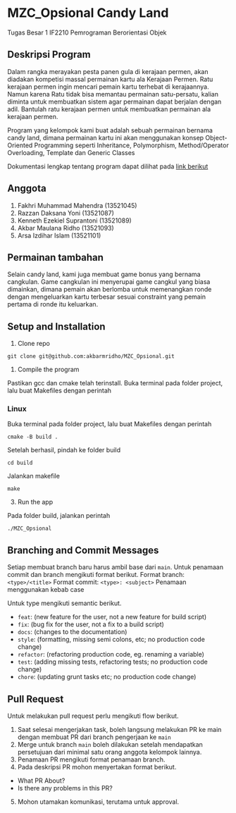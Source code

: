 # MZC_Opsional Candy Land
Tugas Besar 1 IF2210 Pemrograman Berorientasi Objek

## Deskripsi Program

Dalam rangka merayakan pesta panen gula di kerajaan permen, akan diadakan kompetisi massal permainan kartu ala Kerajaan Permen. Ratu kerajaan permen ingin mencari pemain kartu terhebat di kerajaannya. Namun karena Ratu tidak bisa memantau permainan satu-persatu, kalian diminta untuk membuatkan sistem agar permainan dapat berjalan dengan adil. Bantulah ratu kerajaan permen untuk membuatkan permainan ala kerajaan permen.

Program yang kelompok kami buat adalah sebuah permainan bernama candy land, dimana permainan kartu ini akan menggunakan konsep Object-Oriented Programming seperti Inheritance, Polymorphism, Method/Operator Overloading, Template dan Generic Classes

Dokumentasi lengkap tentang program dapat dilihat pada [link berikut](https://docs.google.com/document/d/1tcn1uz0htHW3AcQ1i9r_9jG2EbuHPnaY/edit?usp=sharing&ouid=112978846037300547829&rtpof=true&sd=true)

## Anggota

1. Fakhri Muhammad Mahendra (13521045)
2. Razzan Daksana Yoni (13521087)
3. Kenneth Ezekiel Suprantoni (13521089)
4. Akbar Maulana Ridho (13521093)
5. Arsa Izdihar Islam (13521101)
   
## Permainan tambahan

Selain candy land, kami juga membuat game bonus yang bernama cangkulan. Game cangkulan ini menyerupai game cangkul yang biasa dimainkan, dimana pemain akan berlomba untuk memenangkan ronde dengan mengeluarkan kartu terbesar sesuai constraint yang pemain pertama di ronde itu keluarkan.

## Setup and Installation

1. Clone repo

```
git clone git@github.com:akbarmridho/MZC_Opsional.git
```

1. Compile the program

Pastikan gcc dan cmake telah terinstall. Buka terminal pada folder project, lalu buat Makefiles dengan perintah

### Linux

Buka terminal pada folder project, lalu buat Makefiles dengan perintah

```
cmake -B build .
```

Setelah berhasil, pindah ke folder build

```
cd build
```

Jalankan makefile

```
make
```

3. Run the app

Pada folder build, jalankan perintah

```
./MZC_Opsional
```

## Branching and Commit Messages

Setiap membuat branch baru harus ambil base dari `main`. Untuk penamaan commit dan branch mengikuti format berikut.
Format branch: `<type>/<title>`
Format commit: `<type>: <subject>`
Penamaan menggunakan kebab case

Untuk type mengikuti semantic berikut.

- `feat`: (new feature for the user, not a new feature for build script)
- `fix`: (bug fix for the user, not a fix to a build script)
- `docs`: (changes to the documentation)
- `style`: (formatting, missing semi colons, etc; no production code change)
- `refactor`: (refactoring production code, eg. renaming a variable)
- `test`: (adding missing tests, refactoring tests; no production code change)
- `chore`: (updating grunt tasks etc; no production code change)

## Pull Request

Untuk melakukan pull request perlu mengikuti flow berikut.

1. Saat selesai mengerjakan task, boleh langsung melakukan PR ke main dengan membuat PR dari branch pengerjaan ke `main`
2. Merge untuk branch `main` boleh dilakukan setelah mendapatkan persetujuan dari minimal satu orang anggota kelompok
   lainnya.
3. Penamaan PR mengikuti format penamaan branch.
4. Pada deskripsi PR mohon menyertakan format berikut.

- What PR About?
- Is there any problems in this PR?

5. Mohon utamakan komunikasi, terutama untuk approval.